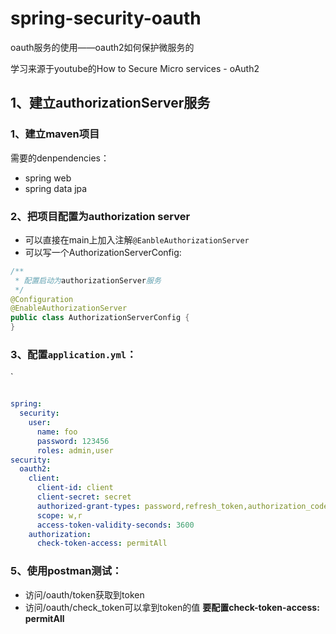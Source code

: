 # spring-security-oauth
oauth服务的使用——oauth2如何保护微服务的

学习来源于youtube的How to Secure Micro services - oAuth2 

## 1、建立authorizationServer服务

### 1、建立maven项目

需要的denpendencies：

- spring web
- spring data jpa

### 2、把项目配置为authorization server

- 可以直接在main上加入注解`@EanbleAuthorizationServer`
- 可以写一个AuthorizationServerConfig:

```java
/**
 * 配置启动为authorizationServer服务
 */
@Configuration
@EnableAuthorizationServer
public class AuthorizationServerConfig {
}
```

###  3、配置`application.yml`：

`

```yml

spring:
  security:
    user:
      name: foo
      password: 123456
      roles: admin,user
security:
  oauth2:
    client:
      client-id: client
      client-secret: secret
      authorized-grant-types: password,refresh_token,authorization_code,client_credentails
      scope: w,r
      access-token-validity-seconds: 3600
    authorization:
      check-token-access: permitAll

```

### 5、使用postman测试：

- 访问/oauth/token获取到token
- 访问/oauth/check_token可以拿到token的值
**要配置check-token-access: permitAll**